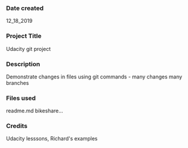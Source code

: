### Date created
12_18_2019

### Project Title
Udacity git project

### Description
Demonstrate changes in files using git commands - many changes many branches

### Files used
readme.md bikeshare...

### Credits
Udacity lesssons, Richard's examples

